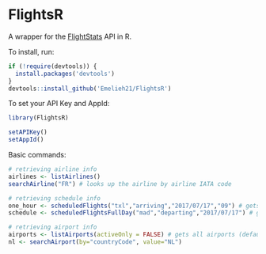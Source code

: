 # FlightsR

A wrapper for the [FlightStats](https://developer.flightstats.com/) API in R.

To install, run:

```R
if (!require(devtools)) {
  install.packages('devtools')
}
devtools::install_github('Emelieh21/FlightsR')
```

To set your API Key and AppId:

```R
library(FlightsR)

setAPIKey()
setAppId()
```

Basic commands:

```R
# retrieving airline info
airlines <- listAirlines()
searchAirline("FR") # looks up the airline by airline IATA code

# retrieving schedule info
one_hour <- scheduledFlights("txl","arriving","2017/07/17","09") # gets the flights for one hour
schedule <- scheduledFlightsFullDay("mad","departing","2017/07/17") # gets flights for the full day

# retrieving airport info
airports <- listAirports(activeOnly = FALSE) # gets all airports (default set to only active airports)
nl <- searchAirport(by="countryCode", value="NL")

```
